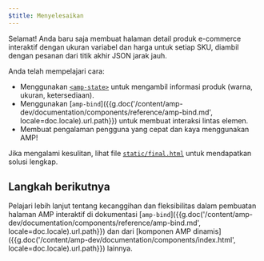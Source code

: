 ```yaml
---
$title: Menyelesaikan
---
```


Selamat! Anda baru saja membuat halaman detail produk e-commerce interaktif dengan ukuran variabel dan harga untuk setiap SKU, diambil dengan pesanan dari titik akhir JSON jarak jauh.

Anda telah mempelajari cara:

- Menggunakan [`<amp-state>`](/id/docs/reference/components/amp-bind.html#state) untuk mengambil informasi produk (warna, ukuran, ketersediaan).
- Menggunakan [`amp-bind`]({{g.doc('/content/amp-dev/documentation/components/reference/amp-bind.md', locale=doc.locale).url.path}}) untuk membuat interaksi lintas elemen.
- Membuat pengalaman pengguna yang cepat dan kaya menggunakan AMP!

Jika mengalami kesulitan, lihat file [`static/final.html`](https://github.com/googlecodelabs/advanced-interactivity-in-amp/blob/master/static/final.html) untuk mendapatkan solusi lengkap.

## Langkah berikutnya

Pelajari lebih lanjut tentang kecanggihan dan fleksibilitas dalam pembuatan halaman AMP interaktif di dokumentasi  [`amp-bind`]({{g.doc('/content/amp-dev/documentation/components/reference/amp-bind.md', locale=doc.locale).url.path}}) dan dari [komponen AMP dinamis]({{g.doc('/content/amp-dev/documentation/components/index.html', locale=doc.locale).url.path}}) lainnya.
